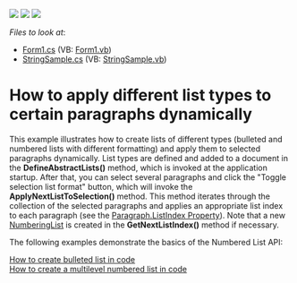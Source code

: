 <!-- default badges list -->
![](https://img.shields.io/endpoint?url=https://codecentral.devexpress.com/api/v1/VersionRange/128609410/13.1.4%2B)
[![](https://img.shields.io/badge/Open_in_DevExpress_Support_Center-FF7200?style=flat-square&logo=DevExpress&logoColor=white)](https://supportcenter.devexpress.com/ticket/details/E3791)
[![](https://img.shields.io/badge/📖_How_to_use_DevExpress_Examples-e9f6fc?style=flat-square)](https://docs.devexpress.com/GeneralInformation/403183)
<!-- default badges end -->
<!-- default file list -->
*Files to look at*:

* [Form1.cs](./CS/Form1.cs) (VB: [Form1.vb](./VB/Form1.vb))
* [StringSample.cs](./CS/StringSample.cs) (VB: [StringSample.vb](./VB/StringSample.vb))
<!-- default file list end -->
# How to apply different list types to certain paragraphs dynamically


<p>This example illustrates how to create lists of different types (bulleted and numbered lists with different formatting) and apply them to selected paragraphs dynamically. List types are defined and added to a document in the <strong>DefineAbstractLists()</strong> method, which is invoked at the application startup. After that, you can select several paragraphs and click the "Toggle selection list format" button, which will invoke the <strong>ApplyNextListToSelection()</strong> method. This method iterates through the collection of the selected paragraphs and applies an appropriate list index to each paragraph (see the <a href="http://documentation.devexpress.com/#CoreLibraries/DevExpressXtraRichEditAPINativeParagraph_ListIndextopic"><u>Paragraph.ListIndex Property</u></a>). Note that a new <a href="http://documentation.devexpress.com/#CoreLibraries/clsDevExpressXtraRichEditAPINativeNumberingListtopic"><u>NumberingList</u></a> is created in the <strong>GetNextListIndex()</strong> method if necessary.</p><p>The following examples demonstrate the basics of the Numbered List API:</p><p><a href="https://www.devexpress.com/Support/Center/p/E3402">How to create bulleted list in code</a><br />
<a href="https://www.devexpress.com/Support/Center/p/E3404">How to create a multilevel numbered list in code</a></p>

<br/>


